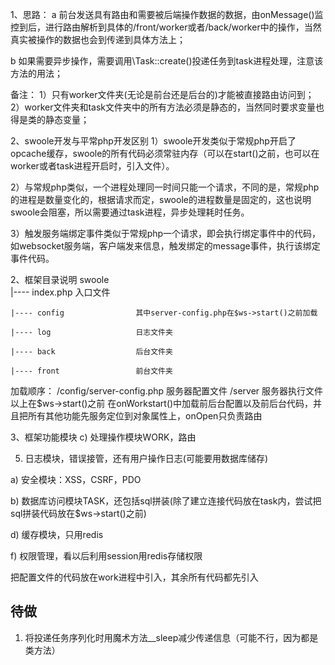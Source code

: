 1、思路：
a 前台发送具有路由和需要被后端操作数据的数据，由onMessage()监控到后，进行路由解析到具体的/front/worker或者/back/worker中的操作，当然真实被操作的数据也会到传递到具体方法上；

b 如果需要异步操作，需要调用\Task::create()投递任务到task进程处理，注意该方法的用法；

备注：
1）只有worker文件夹(无论是前台还是后台的)才能被直接路由访问到；
2）worker文件夹和task文件夹中的所有方法必须是静态的，当然同时要求变量也得是类的静态变量；

2、swoole开发与平常php开发区别
1）swoole开发类似于常规php开启了opcache缓存，swoole的所有代码必须常驻内存（可以在start()之前，也可以在worker或者task进程开启时，引入文件）。

2）与常规php类似，一个进程处理同一时间只能一个请求，不同的是，常规php的进程是数量变化的，根据请求而定，swoole的进程数量是固定的，这也说明swoole会阻塞，所以需要通过task进程，异步处理耗时任务。

3）触发服务端绑定事件类似于常规php一个请求，即会执行绑定事件中的代码，如websocket服务端，客户端发来信息，触发绑定的message事件，执行该绑定事件代码。


2、框架目录说明
swoole	
	|---- index.php 			入口文件
		
	|---- config 				其中server-config.php在$ws->start()之前加载

	|---- log 					日志文件夹

	|---- back 					后台文件夹

	|---- front 				前台文件夹

加载顺序：
/config/server-config.php 		服务器配置文件
/server 						服务器执行文件
以上在$ws->start()之前
在onWorkstart()中加载前后台配置以及前后台代码，并且把所有其他功能先服务定位到对象属性上，onOpen只负责路由




3、框架功能模块
c) 处理操作模块WORK，路由

5) 日志模块，错误接管，还有用户操作日志(可能要用数据库储存)

a) 安全模块：XSS，CSRF，PDO

b) 数据库访问模块TASK，还包括sql拼装(除了建立连接代码放在task内，尝试把sql拼装代码放在$ws->start()之前)

d) 缓存模块，只用redis

f) 权限管理，看以后利用session用redis存储权限

把配置文件的代码放在work进程中引入，其余所有代码都先引入			


## 待做
1. 将投递任务序列化时用魔术方法__sleep减少传递信息（可能不行，因为都是类方法）